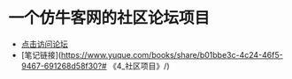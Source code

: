 # 一个仿牛客网的社区论坛项目

- [点击访问论坛](http://81.70.253.149:8080/)
- [笔记链接](https://www.yuque.com/books/share/b01bbe3c-4c24-46f5-9467-691268d58f30?# 《4_社区项目》/)
